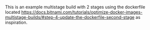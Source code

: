 This is an example multistage build with 2 stages using the dockerfile
located https://docs.bitnami.com/tutorials/optimize-docker-images-multistage-builds/#step-4-update-the-dockerfile-second-stage
as inspiration.
